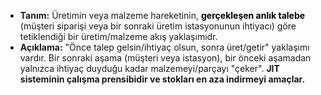 - **Tanım:** Üretimin veya malzeme hareketinin, <strong style="color:#000">gerçekleşen anlık talebe</strong> (müşteri siparişi veya bir sonraki üretim istasyonunun ihtiyacı) göre tetiklendiği bir üretim/malzeme akış yaklaşımıdr.
- **Açıklama:** "Önce talep gelsin/ihtiyaç olsun, sonra üret/getir" yaklaşımı vardır. Bir sonraki aşama (müşteri veya istasyon), bir önceki aşamadan yalnızca ihtiyaç duyduğu kadar malzemeyi/parçayı "çeker". **JIT sisteminin çalışma prensibidir ve stokları en aza indirmeyi amaçlar.**